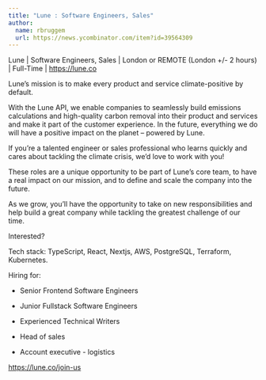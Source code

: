 ```yaml
---
title: "Lune : Software Engineers, Sales"
author:
  name: rbruggem
  url: https://news.ycombinator.com/item?id=39564309
---
```

Lune | Software Engineers, Sales | London or REMOTE (London +&#x2F;- 2 hours) | Full-Time | <a href="https:&#x2F;&#x2F;lune.co" rel="nofollow">https:&#x2F;&#x2F;lune.co</a>

Lune’s mission is to make every product and service climate-positive by default.

With the Lune API, we enable companies to seamlessly build emissions calculations and high-quality carbon removal into their product and services and make it part of the customer experience. In the future, everything we do will have a positive impact on the planet – powered by Lune.

If you’re a talented engineer or sales professional who learns quickly and cares about tackling the climate crisis, we’d love to work with you!

These roles are a unique opportunity to be part of Lune’s core team, to have a real impact on our mission, and to define and scale the company into the future.

As we grow, you’ll have the opportunity to take on new responsibilities and help build a great company while tackling the greatest challenge of our time.

Interested?

Tech stack: TypeScript, React, Nextjs, AWS, PostgreSQL, Terraform, Kubernetes.

Hiring for:

- Senior Frontend Software Engineers

- Junior Fullstack Software Engineers

- Experienced Technical Writers

- Head of sales

- Account executive - logistics

<a href="https:&#x2F;&#x2F;lune.co&#x2F;join-us" rel="nofollow">https:&#x2F;&#x2F;lune.co&#x2F;join-us</a>
